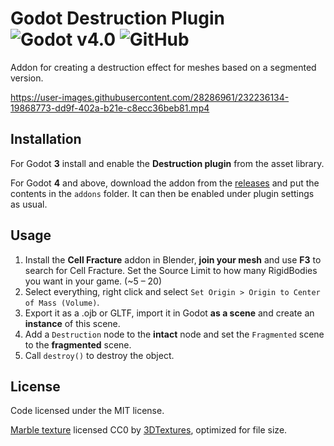# Godot Destruction Plugin ![Godot v4.0](https://img.shields.io/badge/Godot-v4.2-%23478cbf) ![GitHub](https://img.shields.io/github/license/Jummit/godot-destruction-plugin)

Addon for creating a destruction effect for meshes based on a segmented version.

https://user-images.githubusercontent.com/28286961/232236134-19868773-dd9f-402a-b21e-c8ecc36beb81.mp4

## Installation

For Godot **3** install and enable the **Destruction plugin** from the asset library.

For Godot **4** and above, download the addon from the [releases](https://github.com/Jummit/godot-destruction-plugin/releases) and put the contents in the `addons` folder. It can then be enabled under plugin settings as usual.

## Usage

1. Install the **Cell Fracture** addon in Blender, **join your mesh** and use **F3** to search for Cell Fracture. Set the Source Limit to how many RigidBodies you want in your game. (\~5 – 20)
2. Select everything, right click and select `Set Origin > Origin to Center of Mass (Volume)`.
3. Export it as a .ojb or GLTF, import it in Godot **as a scene** and create an **instance** of this scene.
4. Add a `Destruction` node to the **intact** node and set the `Fragmented` scene to the **fragmented** scene.
5. Call `destroy()` to destroy the object.

## License

Code licensed under the MIT license.

[Marble texture](https://3dtextures.me/2019/01/02/marble-gray-001/) licensed CC0 by [3DTextures](https://3dtextures.me), optimized for file size.
